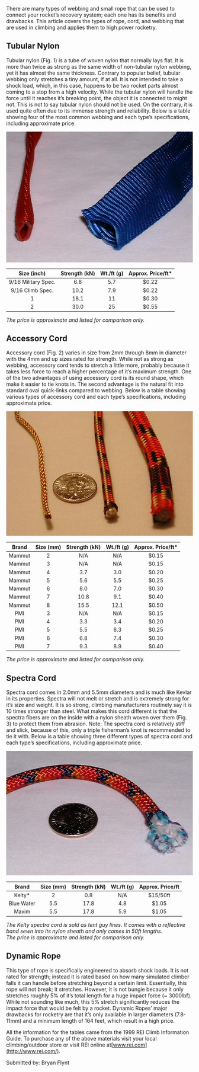 There are many types of webbing and small rope that can be used to connect your rocket’s recovery system; each one has its benefits and drawbacks. This article covers the types of rope, cord, and webbing that are used in climbing and applies them to high power rocketry.

## Tubular Nylon

Tubular nylon (Fig. 1) is a tube of woven nylon that normally lays flat. It is more than twice as strong as the same width of non-tubular nylon webbing, yet it has almost the same thickness. Contrary to popular belief, tubular webbing only stretches a tiny amount, if at all. It is not intended to take a shock load, which, in this case, happens to be two rocket parts almost coming to a stop from a high velocity. While the tubular nylon will handle the force until it reaches it’s breaking point, the object it is connected to might not. This is not to say tubular nylon should not be used. On the contrary, it is used quite often due to its immense strength and reliability. Below is a table showing four of the most common webbing and each type’s specifications, including approximate price.

![](/images/cordinfo_fig1.jpg)

| Size (inch)         | Strength (kN) | Wt./ft (g) | Approx. Price/ft* |
|:-------------------:|:-------------:|:----------:|:-----------------:|
| 9/16 Military Spec. | 6.8           | 5.7        | $0.22             |
| 9/16 Climb Spec.    | 10.2          | 7.9        | $0.22             |
| 1                   | 18.1          | 11         | $0.30             |
| 2                   | 30.0          | 25         | $0.55             |

_The price is approximate and listed for comparison only._

## Accessory Cord

Accessory cord (Fig. 2) varies in size from 2mm through 8mm in diameter with the 4mm and up sizes rated for strength. While not as strong as webbing, accessory cord tends to stretch a little more, probably because it takes less force to reach a higher percentage of it’s maximum strength. One of the two advantages of using accessory cord is its round shape, which make it easier to tie knots in. The second advantage is the natural fit into standard oval quick-links compared to webbing. Below is a table showing various types of accessory cord and each type’s specifications, including approximate price.

![](/images/cordinfo_fig2.jpg)

| Brand  | Size (mm) | Strength (kN) | Wt./ft (g) | Approx. Price/ft* |
|:------:|:---------:|:-------------:|:----------:|:-----------------:|
| Mammut | 2         | N/A           | N/A        | $0.15             |
| Mammut | 3         | N/A           | N/A        | $0.15             |
| Mammut | 4         | 3.7           | 3.0        | $0.20             |
| Mammut | 5         | 5.6           | 5.5        | $0.25             |
| Mammut | 6         | 8.0           | 7.0        | $0.30             |
| Mammut | 7         | 10.8          | 9.1        | $0.40             |
| Mammut | 8         | 15.5          | 12.1       | $0.50             |
| PMI    | 3         | N/A           | N/A        | $0.15             |
| PMI    | 4         | 3.3           | 3.4        | $0.20             |
| PMI    | 5         | 5.5           | 6.3        | $0.25             |
| PMI    | 6         | 6.8           | 7.4        | $0.30             |
| PMI    | 7         | 9.3           | 8.9        | $0.40             |

_The price is approximate and listed for comparison only._

## Spectra Cord

Spectra cord comes in 2.0mm and 5.5mm diameters and is much like Kevlar in its properties. Spectra will not melt or stretch and is extremely strong for it’s size and weight. It is so strong, climbing manufacturers routinely say it is 10 times stronger than steel. What makes this cord different is that the spectra fibers are on the inside with a nylon sheath woven over them (Fig. 3) to protect them from abrasion. Note: The spectra cord is relatively stiff and slick, because of this, only a triple fisherman’s knot is recommended to tie it with. Below is a table showing three different types of spectra cord and each type’s specifications, including approximate price.

![](/images/cordinfo_fig3.jpg)

| Brand      | Size (mm) | Strength (kN) | Wt./ft (g) | Approx. Price/ft |
|:----------:|:---------:|:-------------:|:----------:|:----------------:|
| Kelty*     | 2         | 0.8           | N/A        | $15/50ft         |
| Blue Water | 5.5       | 17.8          | 4.8        | $1.05            |
| Maxim      | 5.5       | 17.8          | 5.9        | $1.05            |

_The Kelty spectra cord is sold as tent guy lines. It comes with a reflective band sewn into its nylon sheath and only comes in 50ft lengths._  
_The price is approximate and listed for comparison only._

## Dynamic Rope

This type of rope is specifically engineered to absorb shock loads. It is not rated for strength; instead it is rated based on how many simulated climber falls it can handle before stretching beyond a certain limit. Essentially, this rope will not break; it stretches. However, it is not bungie because it only stretches roughly 5% of it’s total length for a huge impact force (~ 3000lbf). While not sounding like much, this 5% stretch significantly reduces the impact force that would be felt by a rocket. Dynamic Ropes’ major drawbacks for rocketry are that it’s only available in larger diameters (7.8-11mm) and a minimum length of 164 feet, which result in a high price.

All the information for the tables came from the 1999 REI Climb Information Guide. To purchase any of the above materials visit your local climbing/outdoor store or visit REI online at[www.rei.com](http://www.rei.com/).

Submitted by: Bryan Flynt

